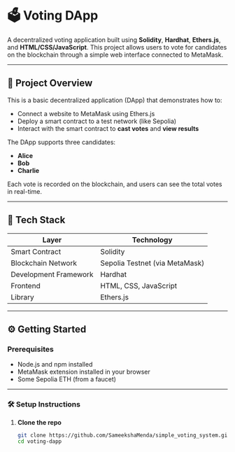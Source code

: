 # 🗳️ Voting DApp

A decentralized voting application built using **Solidity**, **Hardhat**, **Ethers.js**, and **HTML/CSS/JavaScript**. This project allows users to vote for candidates on the blockchain through a simple web interface connected to MetaMask.

---

## 📌 Project Overview

This is a basic decentralized application (DApp) that demonstrates how to:
- Connect a website to MetaMask using Ethers.js
- Deploy a smart contract to a test network (like Sepolia)
- Interact with the smart contract to **cast votes** and **view results**

The DApp supports three candidates:
- **Alice**
- **Bob**
- **Charlie**

Each vote is recorded on the blockchain, and users can see the total votes in real-time.

---

## 🔧 Tech Stack

| Layer        | Technology            |
|--------------|------------------------|
| Smart Contract | Solidity              |
| Blockchain Network | Sepolia Testnet (via MetaMask) |
| Development Framework | Hardhat         |
| Frontend     | HTML, CSS, JavaScript |
| Library      | Ethers.js             |

---

## ⚙️ Getting Started

### Prerequisites
- Node.js and npm installed
- MetaMask extension installed in your browser
- Some Sepolia ETH (from a faucet)

---

### 🛠️ Setup Instructions

1. **Clone the repo**
   ```bash
   git clone https://github.com/SameekshaMenda/simple_voting_system.git
   cd voting-dapp

